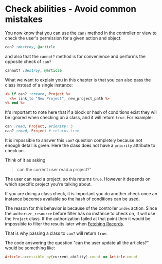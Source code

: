 # Check abilities - Avoid common mistakes

You now know that you can use the `can?` method in the controller or view to check the user's permission for a given action and object.

```ruby
can? :destroy, @article
```

and also that the `cannot?` method is for convenience and performs the opposite check of `can?`

```ruby
cannot? :destroy, @article
```

What we want to explain you in this chapter is that you can also pass the class instead of a single instance:

```rhtml
<% if can? :create, Project %>
  <%= link_to "New Project", new_project_path %>
<% end %>
```

It's important to note here that if a block or hash of conditions exist they will be ignored when checking on a class, and it will return `true`. For example:

```ruby
can :read, Project, priority: 3
can? :read, Project # returns true
```

It is impossible to answer this `can?` question completely because not enough detail is given. Here the class does not have a `priority` attribute to check on.

Think of it as asking

> can the current user read **a** project?"

The user can read a project, so this returns `true`. However it depends on which specific project you're talking about. 

If you are doing a class check, it is important you do another check once an instance becomes available so the hash of conditions can be used.

The reason for this behavior is because of the controller `index` action. Since the `authorize_resource` before filter has no instance to check on, it will use the `Project` class. If the authorization failed at that point then it would be impossible to filter the results later when [Fetching Records](./fetching_records.md).

That is why passing a class to `can?` will return `true`.

The code answering the question "can the user update all the articles?" would be something like:

``` ruby
Article.accessible_by(current_ability).count == Article.count
```
